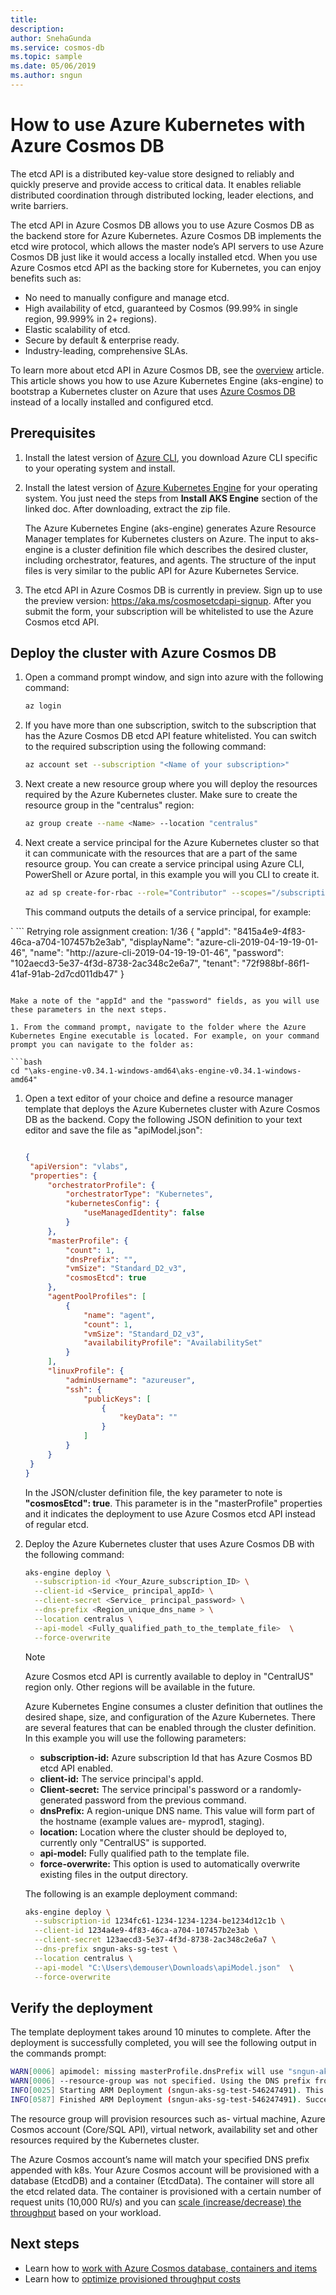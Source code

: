 ```yaml
---
title: 
description: 
author: SnehaGunda
ms.service: cosmos-db
ms.topic: sample
ms.date: 05/06/2019
ms.author: sngun
---
```


# How to use Azure Kubernetes with Azure Cosmos DB

The etcd API is a distributed key-value store designed to reliably and quickly preserve and provide access to critical data. It enables reliable distributed coordination through distributed locking, leader elections, and write barriers. 

The etcd API in Azure Cosmos DB allows you to use Azure Cosmos DB as the backend store for Azure Kubernetes. Azure Cosmos DB implements the etcd wire protocol, which allows the master node’s API servers to use Azure Cosmos DB just like it would access a locally installed etcd. When you use Azure Cosmos etcd API as the backing store for Kubernetes, you can enjoy benefits such as:

* No need to manually configure and manage etcd.
* High availability of etcd, guaranteed by Cosmos (99.99% in single region, 99.999% in 2+ regions).
* Elastic scalability of etcd.
* Secure by default & enterprise ready.
* Industry-leading, comprehensive SLAs.

To learn more about etcd API in Azure Cosmos DB, see the [overview]() article. This article shows you how to use Azure Kubernetes Engine (aks-engine) to bootstrap a Kubernetes cluster on Azure that uses [Azure Cosmos DB](https://docs.microsoft.com/en-us/azure/cosmos-db/) instead of a locally installed and configured etcd. 

## Prerequisites

1. Install the latest version of [Azure CLI](/cli/azure/install-azure-cli?view=azure-cli-latest), you download Azure CLI specific to your operating system and install.

1. Install the latest version of [Azure Kubernetes Engine](https://github.com/Azure/aks-engine/blob/master/docs/tutorials/quickstart.md#install-aks-engine) for your operating system. You just need the steps from **Install AKS Engine** section of the linked doc. After downloading, extract the zip file.

   The Azure Kubernetes Engine (aks-engine) generates Azure Resource Manager templates for Kubernetes clusters on Azure. The input to aks-engine is a cluster definition file which describes the desired cluster, including orchestrator, features, and agents. The structure of the input files is very similar to the public API for Azure Kubernetes Service.

1. The etcd API in Azure Cosmos DB is currently in preview. Sign up to use the preview version: https://aka.ms/cosmosetcdapi-signup. After you submit the form, your subscription will be whitelisted to use the Azure Cosmos etcd API. 

## Deploy the cluster with Azure Cosmos DB

1. Open a command prompt window, and sign into azure with the following command:

   ```bash
   az login 
   ```

1. If you have more than one subscription, switch to the subscription that has the Azure Cosmos DB etcd API feature whitelisted. You can switch to the required subscription using the following command:

   ```bash
   az account set --subscription "<Name of your subscription>"
   ```
1. Next create a new resource group where you will deploy the resources required by the Azure Kubernetes cluster. Make sure to create the resource group in the "centralus" region:

   ```bash
   az group create --name <Name> --location "centralus"
   ```

1. Next create a service principal for the Azure Kubernetes cluster so that it can communicate with the resources that are a part of the same resource group. You can create a service principal using Azure CLI, PowerShell or Azure portal, in this example you will you CLI to create it.

   ```bash
   az ad sp create-for-rbac --role="Contributor" --scopes="/subscriptions/<Your_Azure_subscription_ID>/resourceGroups/<Your_resource_group_name>"
   ```

   This command outputs the details of a service principal, for example:

`  ```
   Retrying role assignment creation: 1/36
   {
     "appId": "8415a4e9-4f83-46ca-a704-107457b2e3ab",
     "displayName": "azure-cli-2019-04-19-19-01-46",
     "name": "http://azure-cli-2019-04-19-19-01-46",
     "password": "102aecd3-5e37-4f3d-8738-2ac348c2e6a7",
     "tenant": "72f988bf-86f1-41af-91ab-2d7cd011db47"
   }
   ```
   
   Make a note of the "appId" and the "password" fields, as you will use these parameters in the next steps. 

1. From the command prompt, navigate to the folder where the Azure Kubernetes Engine executable is located. For example, on your command prompt you can navigate to the folder as:

   ```bash
   cd "\aks-engine-v0.34.1-windows-amd64\aks-engine-v0.34.1-windows-amd64"
   ```

1. Open a text editor of your choice and define a resource manager template that deploys the Azure Kubernetes cluster with Azure Cosmos DB as the backend. Copy the following JSON definition to your text editor and save the file as "apiModel.json":

   ```json

   {
    "apiVersion": "vlabs",
    "properties": {
        "orchestratorProfile": {
            "orchestratorType": "Kubernetes",
            "kubernetesConfig": {
                "useManagedIdentity": false
            }
        },
        "masterProfile": {
            "count": 1,
            "dnsPrefix": "",
            "vmSize": "Standard_D2_v3",
            "cosmosEtcd": true
        },
        "agentPoolProfiles": [
            {
                "name": "agent",
                "count": 1,
                "vmSize": "Standard_D2_v3",
                "availabilityProfile": "AvailabilitySet"
            }
        ],
        "linuxProfile": {
            "adminUsername": "azureuser",
            "ssh": {
                "publicKeys": [
                    {
                        "keyData": ""
                    }
                ]
            }
        }
    }
   }
   ```

   In the JSON/cluster definition file, the key parameter to note is **"cosmosEtcd": true**. This parameter is in the "masterProfile" properties and it indicates the deployment to use Azure Cosmos etcd API instead of regular etcd. 

1. Deploy the Azure Kubernetes cluster that uses Azure Cosmos DB with the following command:

   ```bash
   aks-engine deploy \
     --subscription-id <Your_Azure_subscription_ID> \
     --client-id <Service_ principal_appId> \
     --client-secret <Service_ principal_password> \
     --dns-prefix <Region_unique_dns_name > \
     --location centralus \
     --api-model <Fully_qualified_path_to_the_template_file>  \
     --force-overwrite
   ```

   > [!Note]
   > Azure Cosmos etcd API is currently available to deploy in "CentralUS" region only. Other regions will be available in the future.

   Azure Kubernetes Engine consumes a cluster definition that outlines the desired shape, size, and configuration of the Azure Kubernetes. There are several features that can be enabled through the cluster definition. In this example you will use the following parameters:

   * **subscription-id:** Azure subscription Id that has Azure Cosmos BD etcd API enabled.
   * **client-id:** The service principal's appId.
   * **Client-secret:** The service principal's password or a randomly-generated password from the previous command.
   * **dnsPrefix:** A region-unique DNS name. This value will form part of the hostname (example values are- myprod1, staging).
   * **location:**  Location where the cluster should be deployed to, currently only "CentralUS" is supported. 
   * **api-model:** Fully qualified path to the template file.
   * **force-overwrite:** This option is used to automatically overwrite existing files in the output directory.
 
   The following is an example deployment command:

   ```bash
   aks-engine deploy \
     --subscription-id 1234fc61-1234-1234-1234-be1234d12c1b \
     --client-id 1234a4e9-4f83-46ca-a704-107457b2e3ab \
     --client-secret 123aecd3-5e37-4f3d-8738-2ac348c2e6a7 \
     --dns-prefix sngun-aks-sg-test \
     --location centralus \
     --api-model "C:\Users\demouser\Downloads\apiModel.json"  \
     --force-overwrite
   ```

## Verify the deployment

The template deployment takes around 10 minutes to complete. After the deployment is successfully completed, you will see the following output in the commands prompt:

```bash
WARN[0006] apimodel: missing masterProfile.dnsPrefix will use "sngun-aks-sg-test"
WARN[0006] --resource-group was not specified. Using the DNS prefix from the apimodel as the resource group name: sngun-aks-sg-test
INFO[0025] Starting ARM Deployment (sngun-aks-sg-test-546247491). This will take some time...
INFO[0587] Finished ARM Deployment (sngun-aks-sg-test-546247491). Succeeded
```

The resource group will provision resources such as- virtual machine, Azure Cosmos account (Core/SQL API), virtual network, availability set and other resources required by the Kubernetes cluster. 

The Azure Cosmos account’s name will match your specified DNS prefix appended with k8s. Your Azure Cosmos account will be provisioned with a database (EtcdDB) and a container (EtcdData). The container will store all the etcd related data. The container is provisioned with a certain number of request units (10,000 RU/s) and you can [scale (increase/decrease) the throughput](scaling-throughput.md) based on your workload. 

## Next steps

* Learn how to [work with Azure Cosmos database, containers and items](databases-containers-items.md)
* Learn how to [optimize provisioned throughput costs](optimize-cost-throughput.md)

